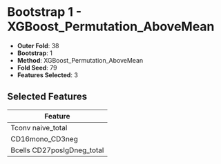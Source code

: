 # Bootstrap 1 - XGBoost_Permutation_AboveMean

- **Outer Fold**: 38
- **Bootstrap**: 1
- **Method**: XGBoost_Permutation_AboveMean
- **Fold Seed**: 79
- **Features Selected**: 3

## Selected Features

| Feature |
|---------|
| Tconv naive_total |
| CD16mono_CD3neg |
| Bcells CD27posIgDneg_total |

